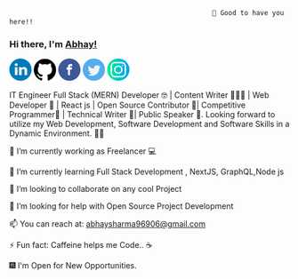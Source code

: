 

                                                       👋 Good to have you here!!
       
                                                                   
### Hi there, I'm [Abhay!](https://itsabhay99.github.io) 
<a href="https://www.linkedin.com/in/itsabhay99/"><img src="https://github.com/avinashkranjan/avinashkranjan/blob/master/logos/linkedin.png" width="40" /></a>
<a href=""><img src="https://github.com/avinashkranjan/avinashkranjan/blob/master/logos/github-logo.png" width="40" /></a>
<a href="https://www.facebook.com/abhaysharma.1333"><img src="https://github.com/avinashkranjan/avinashkranjan/blob/master/logos/facebook.png" width="40" /></a>
<a href=""><img src="https://github.com/avinashkranjan/avinashkranjan/blob/master/logos/twitter.png" width="40" /></a>
<a href=""><img src="https://github.com/avinashkranjan/avinashkranjan/blob/master/logos/instagram.png" width="40" /></a>
    
IT Engineer Full Stack (MERN) Developer 🤓 | Content Writer 👨🏻‍💻 | Web Developer 🧐 | React js | Open Source Contributor 📝| Competitive Programmer🤠 | Technical Writer 🤭| Public Speaker 🥳. Looking forward to utilize my Web Development, Software Development and Software Skills in a Dynamic Environment. 🧑🏻




🔭 I’m currently working as Freelancer 💻

🌱 I’m currently learning Full Stack Development , NextJS, GraphQL,Node js

👯 I’m looking to collaborate on any cool Project

🤔 I’m looking for help with Open Source Project Development

📫 You can reach at: abhaysharma96906@gmail.com

⚡ Fun fact: Caffeine helps me Code.. ☕

🎆 I'm Open for New Opportunities.

